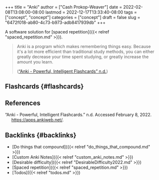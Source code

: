 +++
title = "Anki"
author = ["Cash Prokop-Weaver"]
date = 2022-02-08T13:08:00-08:00
lastmod = 2022-12-17T13:33:40-08:00
tags = ["concept", "concept"]
categories = ["concept"]
draft = false
slug = "6472f018-ab80-4c73-b973-adb8417939db"
+++

A software solution for [spaced repetition]({{< relref "spaced_repetition.md" >}}).

> Anki is a program which makes remembering things easy. Because it's a lot more efficient than traditional study methods, you can either greatly decrease your time spent studying, or greatly increase the amount you learn.
>
> (<a href="#citeproc_bib_item_1">“Anki - Powerful, Intelligent Flashcards” n.d.</a>)


## Flashcards {#flashcards}

## References

<style>.csl-entry{text-indent: -1.5em; margin-left: 1.5em;}</style><div class="csl-bib-body">
  <div class="csl-entry"><a id="citeproc_bib_item_1"></a>“Anki - Powerful, Intelligent Flashcards.” n.d. Accessed February 8, 2022. <a href="https://apps.ankiweb.net/">https://apps.ankiweb.net/</a>.</div>
</div>


## Backlinks {#backlinks}

-   [Do things that compound]({{< relref "do_things_that_compound.md" >}})
-   [Custom Anki Notes]({{< relref "custom_anki_notes.md" >}})
-   [Desirable difficulty]({{< relref "DesirableDifficulty2022.md" >}})
-   [Spaced repetition]({{< relref "spaced_repetition.md" >}})
-   [Todos]({{< relref "todos.md" >}})
